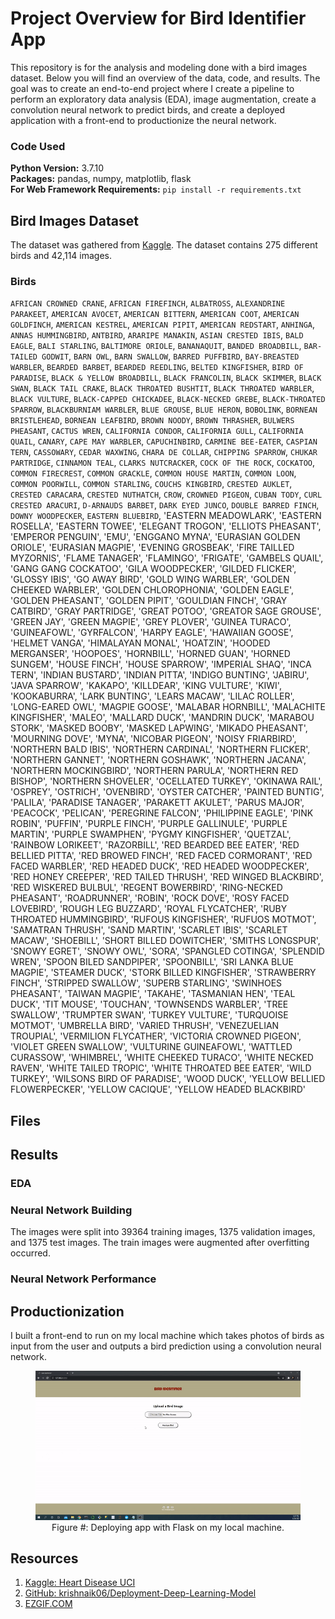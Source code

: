 # Project Overview for Bird Identifier App

This repository is for the analysis and modeling done with a bird images dataset. Below you will find an overview of the data, code, and results. The goal was to create an end-to-end project where I create a pipeline to perform an exploratory data analysis (EDA), image augmentation, create a convolution neural network to predict birds, and create a deployed application with a front-end to productionize the neural network.

### Code Used 

**Python Version:** 3.7.10 <br />
**Packages:** pandas, numpy, matplotlib, flask<br />
**For Web Framework Requirements:**  ```pip install -r requirements.txt```  

## Bird Images Dataset

The dataset was gathered from [Kaggle](https://www.kaggle.com/ronitf/heart-disease-uci). The dataset contains 275 different birds and 42,114 images.

### Birds

`AFRICAN CROWNED CRANE`, `AFRICAN FIREFINCH`, `ALBATROSS`, `ALEXANDRINE PARAKEET`, `AMERICAN AVOCET`, `AMERICAN BITTERN`, `AMERICAN COOT`, `AMERICAN GOLDFINCH`, `AMERICAN KESTREL`, `AMERICAN PIPIT`, `AMERICAN REDSTART`, `ANHINGA`, `ANNAS HUMMINGBIRD`, `ANTBIRD`, `ARARIPE MANAKIN`, `ASIAN CRESTED IBIS`, `BALD EAGLE`, `BALI STARLING`, `BALTIMORE ORIOLE`, `BANANAQUIT`, `BANDED BROADBILL`, `BAR-TAILED GODWIT`, `BARN OWL`, `BARN SWALLOW`, `BARRED PUFFBIRD`, `BAY-BREASTED WARBLER`, `BEARDED BARBET`, `BEARDED REEDLING`, `BELTED KINGFISHER`, `BIRD OF PARADISE`, `BLACK & YELLOW BROADBILL`, `BLACK FRANCOLIN`, `BLACK SKIMMER`, `BLACK SWAN`, `BLACK TAIL CRAKE`, `BLACK THROATED BUSHTIT`, `BLACK THROATED WARBLER`, `BLACK VULTURE`, `BLACK-CAPPED CHICKADEE`, `BLACK-NECKED GREBE`, `BLACK-THROATED SPARROW`, `BLACKBURNIAM WARBLER`, `BLUE GROUSE`, `BLUE HERON`, `BOBOLINK`, `BORNEAN BRISTLEHEAD`, `BORNEAN LEAFBIRD`, `BROWN NOODY`, `BROWN THRASHER`, `BULWERS PHEASANT`, `CACTUS WREN`, `CALIFORNIA CONDOR`, `CALIFORNIA GULL`, `CALIFORNIA QUAIL`, `CANARY`, `CAPE MAY WARBLER`, `CAPUCHINBIRD`, `CARMINE BEE-EATER`, `CASPIAN TERN`, `CASSOWARY`, `CEDAR WAXWING`, `CHARA DE COLLAR`, `CHIPPING SPARROW`, `CHUKAR PARTRIDGE`, `CINNAMON TEAL`, `CLARKS NUTCRACKER`, `COCK OF THE ROCK`, `COCKATOO`, `COMMON FIRECREST`, `COMMON GRACKLE`, `COMMON HOUSE MARTIN`, `COMMON LOON`, `COMMON POORWILL`, `COMMON STARLING`, `COUCHS KINGBIRD`, `CRESTED AUKLET`, `CRESTED CARACARA`, `CRESTED NUTHATCH`, `CROW`, `CROWNED PIGEON`, `CUBAN TODY`, `CURL CRESTED ARACURI`, `D-ARNAUDS BARBET`, `DARK EYED JUNCO`, `DOUBLE BARRED FINCH`, `DOWNY WOODPECKER`, `EASTERN BLUEBIRD`,
       'EASTERN MEADOWLARK', 'EASTERN ROSELLA', 'EASTERN TOWEE',
       'ELEGANT TROGON', 'ELLIOTS  PHEASANT', 'EMPEROR PENGUIN', 'EMU',
       'ENGGANO MYNA', 'EURASIAN GOLDEN ORIOLE', 'EURASIAN MAGPIE',
       'EVENING GROSBEAK', 'FIRE TAILLED MYZORNIS', 'FLAME TANAGER',
       'FLAMINGO', 'FRIGATE', 'GAMBELS QUAIL', 'GANG GANG COCKATOO',
       'GILA WOODPECKER', 'GILDED FLICKER', 'GLOSSY IBIS', 'GO AWAY BIRD',
       'GOLD WING WARBLER', 'GOLDEN CHEEKED WARBLER',
       'GOLDEN CHLOROPHONIA', 'GOLDEN EAGLE', 'GOLDEN PHEASANT',
       'GOLDEN PIPIT', 'GOULDIAN FINCH', 'GRAY CATBIRD', 'GRAY PARTRIDGE',
       'GREAT POTOO', 'GREATOR SAGE GROUSE', 'GREEN JAY', 'GREEN MAGPIE',
       'GREY PLOVER', 'GUINEA TURACO', 'GUINEAFOWL', 'GYRFALCON',
       'HARPY EAGLE', 'HAWAIIAN GOOSE', 'HELMET VANGA', 'HIMALAYAN MONAL',
       'HOATZIN', 'HOODED MERGANSER', 'HOOPOES', 'HORNBILL',
       'HORNED GUAN', 'HORNED SUNGEM', 'HOUSE FINCH', 'HOUSE SPARROW',
       'IMPERIAL SHAQ', 'INCA TERN', 'INDIAN BUSTARD', 'INDIAN PITTA',
       'INDIGO BUNTING', 'JABIRU', 'JAVA SPARROW', 'KAKAPO', 'KILLDEAR',
       'KING VULTURE', 'KIWI', 'KOOKABURRA', 'LARK BUNTING',
       'LEARS MACAW', 'LILAC ROLLER', 'LONG-EARED OWL', 'MAGPIE GOOSE',
       'MALABAR HORNBILL', 'MALACHITE KINGFISHER', 'MALEO',
       'MALLARD DUCK', 'MANDRIN DUCK', 'MARABOU STORK', 'MASKED BOOBY',
       'MASKED LAPWING', 'MIKADO  PHEASANT', 'MOURNING DOVE', 'MYNA',
       'NICOBAR PIGEON', 'NOISY FRIARBIRD', 'NORTHERN BALD IBIS',
       'NORTHERN CARDINAL', 'NORTHERN FLICKER', 'NORTHERN GANNET',
       'NORTHERN GOSHAWK', 'NORTHERN JACANA', 'NORTHERN MOCKINGBIRD',
       'NORTHERN PARULA', 'NORTHERN RED BISHOP', 'NORTHERN SHOVELER',
       'OCELLATED TURKEY', 'OKINAWA RAIL', 'OSPREY', 'OSTRICH',
       'OVENBIRD', 'OYSTER CATCHER', 'PAINTED BUNTIG', 'PALILA',
       'PARADISE TANAGER', 'PARAKETT  AKULET', 'PARUS MAJOR', 'PEACOCK',
       'PELICAN', 'PEREGRINE FALCON', 'PHILIPPINE EAGLE', 'PINK ROBIN',
       'PUFFIN', 'PURPLE FINCH', 'PURPLE GALLINULE', 'PURPLE MARTIN',
       'PURPLE SWAMPHEN', 'PYGMY KINGFISHER', 'QUETZAL',
       'RAINBOW LORIKEET', 'RAZORBILL', 'RED BEARDED BEE EATER',
       'RED BELLIED PITTA', 'RED BROWED FINCH', 'RED FACED CORMORANT',
       'RED FACED WARBLER', 'RED HEADED DUCK', 'RED HEADED WOODPECKER',
       'RED HONEY CREEPER', 'RED TAILED THRUSH', 'RED WINGED BLACKBIRD',
       'RED WISKERED BULBUL', 'REGENT BOWERBIRD', 'RING-NECKED PHEASANT',
       'ROADRUNNER', 'ROBIN', 'ROCK DOVE', 'ROSY FACED LOVEBIRD',
       'ROUGH LEG BUZZARD', 'ROYAL FLYCATCHER',
       'RUBY THROATED HUMMINGBIRD', 'RUFOUS KINGFISHER', 'RUFUOS MOTMOT',
       'SAMATRAN THRUSH', 'SAND MARTIN', 'SCARLET IBIS', 'SCARLET MACAW',
       'SHOEBILL', 'SHORT BILLED DOWITCHER', 'SMITHS LONGSPUR',
       'SNOWY EGRET', 'SNOWY OWL', 'SORA', 'SPANGLED COTINGA',
       'SPLENDID WREN', 'SPOON BILED SANDPIPER', 'SPOONBILL',
       'SRI LANKA BLUE MAGPIE', 'STEAMER DUCK', 'STORK BILLED KINGFISHER',
       'STRAWBERRY FINCH', 'STRIPPED SWALLOW', 'SUPERB STARLING',
       'SWINHOES PHEASANT', 'TAIWAN MAGPIE', 'TAKAHE', 'TASMANIAN HEN',
       'TEAL DUCK', 'TIT MOUSE', 'TOUCHAN', 'TOWNSENDS WARBLER',
       'TREE SWALLOW', 'TRUMPTER SWAN', 'TURKEY VULTURE',
       'TURQUOISE MOTMOT', 'UMBRELLA BIRD', 'VARIED THRUSH',
       'VENEZUELIAN TROUPIAL', 'VERMILION FLYCATHER',
       'VICTORIA CROWNED PIGEON', 'VIOLET GREEN SWALLOW',
       'VULTURINE GUINEAFOWL', 'WATTLED CURASSOW', 'WHIMBREL',
       'WHITE CHEEKED TURACO', 'WHITE NECKED RAVEN',
       'WHITE TAILED TROPIC', 'WHITE THROATED BEE EATER', 'WILD TURKEY',
       'WILSONS BIRD OF PARADISE', 'WOOD DUCK',
       'YELLOW BELLIED FLOWERPECKER', 'YELLOW CACIQUE',
       'YELLOW HEADED BLACKBIRD'

## Files

## Results

### EDA

### Neural Network Building

The images were split into 39364 training images, 1375 validation images, and 1375 test images. The train images were augmented after overfitting occurred.

### Neural Network Performance

## Productionization

I built a front-end to run on my local machine which takes photos of birds as input from the user and outputs a bird prediction using a convolution neural network.

<div align="center">

<figure>
<img src="images/deployment3.gif"><br/>
  <figcaption>Figure #: Deploying app with Flask on my local machine.</figcaption>
</figure>

</div>

## Resources

1. [Kaggle: Heart Disease UCI](https://www.kaggle.com/ronitf/heart-disease-uci)
2. [GitHub: krishnaik06/Deployment-Deep-Learning-Model](https://github.com/krishnaik06/Deployment-Deep-Learning-Model)
3. [EZGIF.COM](https://ezgif.com/)
